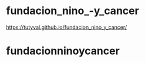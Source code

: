 # fundacion_nino_-y_cancer
https://tutyval.github.io/fundacion_nino_y_cancer/
# fundacionninoycancer
